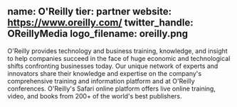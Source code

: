 name: O'Reilly
tier: partner
website: https://www.oreilly.com/
twitter_handle: OReillyMedia
logo_filename: oreilly.png
---
O'Reilly provides technology and business training, knowledge, and insight to
help companies succeed in the face of huge economic and technological shifts
confronting businesses today. Our unique network of experts and innovators
share their knowledge and expertise on the company's comprehensive training and
information platform and at O'Reilly conferences. O'Reilly's Safari online
platform offers live online training, video, and books from 200+ of the world's
best publishers.
